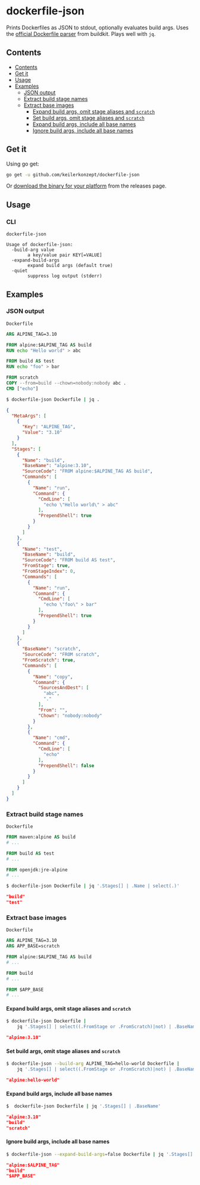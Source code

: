 # dockerfile-json

Prints Dockerfiles as JSON to stdout, optionally evaluates build args. Uses the [official Dockerfile parser](https://github.com/moby/buildkit/blob/master/frontend/dockerfile/) from buildkit. Plays well with `jq`.

## Contents

- [Contents](#contents)
- [Get it](#get-it)
- [Usage](#usage)
- [Examples](#examples)
  - [JSON output](#json-output)
  - [Extract build stage names](#extract-build-stage-names)
  - [Extract base images](#extract-base-images)
    - [Expand build args, omit stage aliases and `scratch`](#expand-build-args-omit-stage-aliases-and-scratch)
    - [Set build args, omit stage aliases and `scratch`](#set-build-args-omit-stage-aliases-and-scratch)
    - [Expand build args, include all base names](#expand-build-args-include-all-base-names)
    - [Ignore build args, include all base names](#ignore-build-args-include-all-base-names)

## Get it

Using go get:

```bash
go get -u github.com/keilerkonzept/dockerfile-json
```

Or [download the binary for your platform](https://github.com/keilerkonzept/dockerfile-json/releases/latest) from the releases page.

## Usage

### CLI

```text
dockerfile-json

Usage of dockerfile-json:
  -build-arg value
    	a key/value pair KEY[=VALUE]
  -expand-build-args
    	expand build args (default true)
  -quiet
    	suppress log output (stderr)
```

## Examples

### JSON output

`Dockerfile`
```Dockerfile
ARG ALPINE_TAG=3.10

FROM alpine:$ALPINE_TAG AS build
RUN echo "Hello world" > abc

FROM build AS test
RUN echo "foo" > bar

FROM scratch
COPY --from=build --chown=nobody:nobody abc .
CMD ["echo"]
```

```sh
$ dockerfile-json Dockerfile | jq .
```
```json
{
  "MetaArgs": [
    {
      "Key": "ALPINE_TAG",
      "Value": "3.10"
    }
  ],
  "Stages": [
    {
      "Name": "build",
      "BaseName": "alpine:3.10",
      "SourceCode": "FROM alpine:$ALPINE_TAG AS build",
      "Commands": [
        {
          "Name": "run",
          "Command": {
            "CmdLine": [
              "echo \"Hello world\" > abc"
            ],
            "PrependShell": true
          }
        }
      ]
    },
    {
      "Name": "test",
      "BaseName": "build",
      "SourceCode": "FROM build AS test",
      "FromStage": true,
      "FromStageIndex": 0,
      "Commands": [
        {
          "Name": "run",
          "Command": {
            "CmdLine": [
              "echo \"foo\" > bar"
            ],
            "PrependShell": true
          }
        }
      ]
    },
    {
      "BaseName": "scratch",
      "SourceCode": "FROM scratch",
      "FromScratch": true,
      "Commands": [
        {
          "Name": "copy",
          "Command": {
            "SourcesAndDest": [
              "abc",
              "."
            ],
            "From": "",
            "Chown": "nobody:nobody"
          }
        },
        {
          "Name": "cmd",
          "Command": {
            "CmdLine": [
              "echo"
            ],
            "PrependShell": false
          }
        }
      ]
    }
  ]
}
```

### Extract build stage names

`Dockerfile`
```Dockerfile
FROM maven:alpine AS build
# ...

FROM build AS test
# ...

FROM openjdk:jre-alpine
# ...
```

```sh
$ dockerfile-json Dockerfile | jq '.Stages[] | .Name | select(.)'
```
```json
"build"
"test"
```

### Extract base images

`Dockerfile`
```Dockerfile
ARG ALPINE_TAG=3.10
ARG APP_BASE=scratch

FROM alpine:$ALPINE_TAG AS build
# ...

FROM build
# ...

FROM $APP_BASE
# ...
```

#### Expand build args, omit stage aliases and `scratch`

```sh
$ dockerfile-json Dockerfile |
    jq '.Stages[] | select((.FromStage or .FromScratch)|not) | .BaseName'
```
```json
"alpine:3.10"
```

#### Set build args, omit stage aliases and `scratch`

```sh
$ dockerfile-json --build-arg ALPINE_TAG=hello-world Dockerfile |
    jq '.Stages[] | select((.FromStage or .FromScratch)|not) | .BaseName'
```
```json
"alpine:hello-world"
```

#### Expand build args, include all base names

```sh
$  dockerfile-json Dockerfile | jq '.Stages[] | .BaseName'
```
```json
"alpine:3.10"
"build"
"scratch"
```

#### Ignore build args, include all base names

```sh
$ dockerfile-json --expand-build-args=false Dockerfile | jq '.Stages[] | .BaseName'
```
```json
"alpine:$ALPINE_TAG"
"build"
"$APP_BASE"
```
